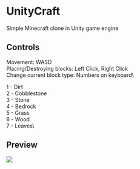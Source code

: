 # UnityCraft
Simple Minecraft clone in Unity game engine

## Controls
Movement: WASD\
Placing/Destroying blocks: Left Click, Right Click\
Change current block type: Numbers on keyboard\

1 - Dirt\
2 - Cobblestone\
3 - Stone\
4 - Bedrock\
5 - Grass\
6 - Wood\
7 - Leaves\

## Preview
![](unitycraft.gif)
